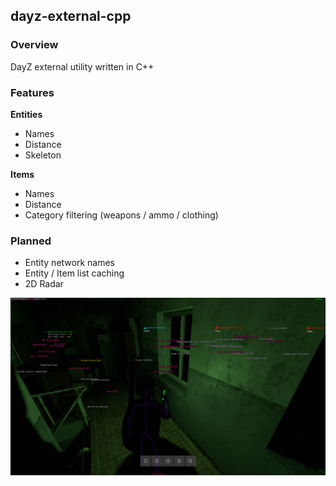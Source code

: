 ## dayz-external-cpp

### Overview
DayZ external utility written in C++

### Features
**Entities**
- Names
- Distance
- Skeleton

**Items**
- Names
- Distance
- Category filtering (weapons / ammo / clothing)

### Planned
- Entity network names
- Entity / Item list caching
- 2D Radar

![image-sample-01](/images/01.png)